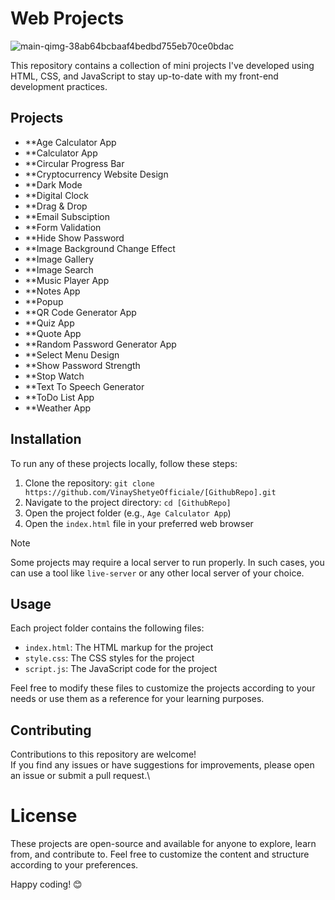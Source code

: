 # Web Projects
![main-qimg-38ab64bcbaaf4bedbd755eb70ce0bdac](https://github.com/VinayShetyeOfficial/Html_Css_JS_Projects/assets/100470361/18c255b2-4047-4407-8100-21410d74a347)


This repository contains a collection of mini projects I've developed using HTML, CSS, and JavaScript to stay up-to-date with my front-end development practices.


## Projects

- **Age Calculator App
- **Calculator App
- **Circular Progress Bar
- **Cryptocurrency Website Design
- **Dark Mode
- **Digital Clock
- **Drag & Drop
- **Email Subsciption
- **Form Validation
- **Hide Show Password
- **Image Background Change Effect
- **Image Gallery
- **Image Search
- **Music Player App
- **Notes App
- **Popup
- **QR Code Generator App
- **Quiz App
- **Quote App
- **Random Password Generator App
- **Select Menu Design
- **Show Password Strength
- **Stop Watch
- **Text To Speech Generator
- **ToDo List App
- **Weather App

## Installation

To run any of these projects locally, follow these steps:

1. Clone the repository: `git clone https://github.com/VinayShetyeOfficiale/[GithubRepo].git`
2. Navigate to the project directory: `cd [GithubRepo]`
3. Open the project folder (e.g., `Age Calculator App`)
4. Open the `index.html` file in your preferred web browser

> [!Note]
> Some projects may require a local server to run properly. In such cases, you can use a tool like `live-server` or any other local server of your choice.

## Usage

Each project folder contains the following files:

- `index.html`: The HTML markup for the project
- `style.css`: The CSS styles for the project
- `script.js`: The JavaScript code for the project

Feel free to modify these files to customize the projects according to your needs or use them as a reference for your learning purposes.

## Contributing

Contributions to this repository are welcome! <br>If you find any issues or have suggestions for improvements, please open an issue or submit a pull request.\

# License
These projects are open-source and available for anyone to explore, learn from, and contribute to. Feel free to customize the content and structure according to your preferences.

Happy coding! 😊
